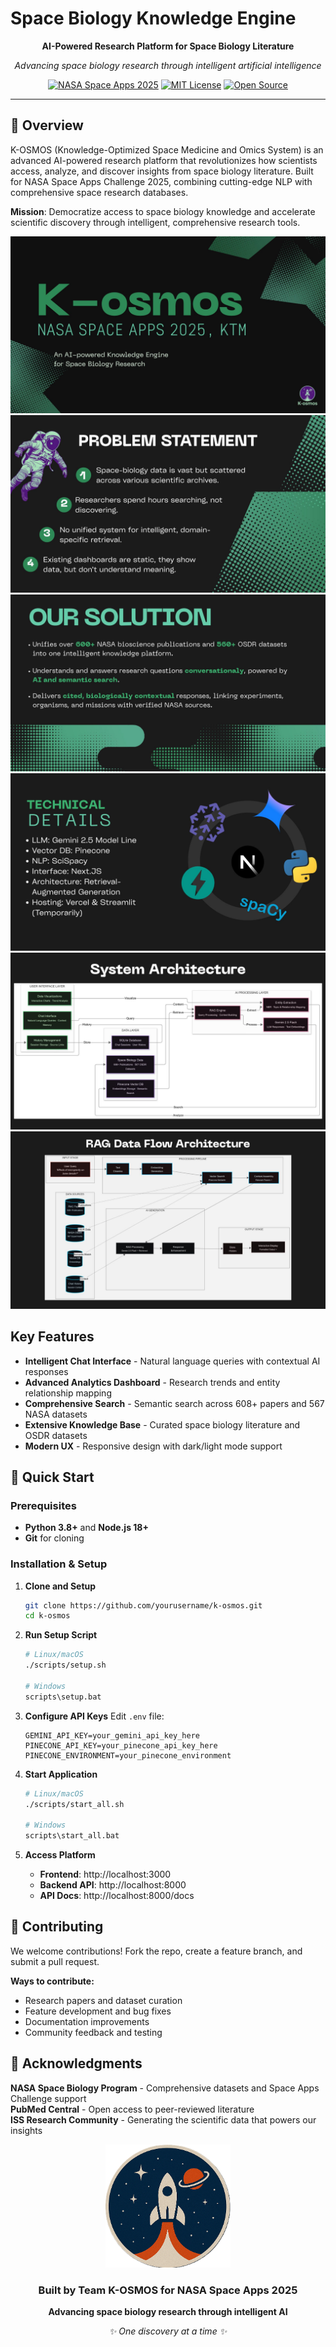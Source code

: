 # Space Biology Knowledge Engine

<div align="center">

**AI-Powered Research Platform for Space Biology Literature**

*Advancing space biology research through intelligent artificial intelligence*

[![NASA Space Apps 2025](https://img.shields.io/badge/🛰️-NASA%20Space%20Apps%202025-0B3D91?style=flat-square&logo=nasa)](https://www.spaceappschallenge.org/)
[![MIT License](https://img.shields.io/badge/📄-MIT%20License-green?style=flat-square)](LICENSE)
[![Open Source](https://img.shields.io/badge/💖-Open%20Source-red?style=flat-square)](https://github.com/yourusername/k-osmos)

</div>

---

## 🌟 Overview

K-OSMOS (Knowledge-Optimized Space Medicine and Omics System) is an advanced AI-powered research platform that revolutionizes how scientists access, analyze, and discover insights from space biology literature. Built for NASA Space Apps Challenge 2025, combining cutting-edge NLP with comprehensive space research databases.

**Mission**: Democratize access to space biology knowledge and accelerate scientific discovery through intelligent, comprehensive research tools.


![Slide 1](.github/slide/1.jpg)
![Slide 2](.github/slide/2.jpg)
![Slide 3](.github/slide/3.jpg)
![Slide 4](.github/slide/4.jpg)
![Slide 5](.github/slide/5.jpg)
![Slide 6](.github/slide/6.jpg)

## Key Features

- **Intelligent Chat Interface** - Natural language queries with contextual AI responses
- **Advanced Analytics Dashboard** - Research trends and entity relationship mapping  
- **Comprehensive Search** - Semantic search across 608+ papers and 567 NASA datasets
- **Extensive Knowledge Base** - Curated space biology literature and OSDR datasets
- **Modern UX** - Responsive design with dark/light mode support


## 🚀 Quick Start

### Prerequisites
- **Python 3.8+** and **Node.js 18+**
- **Git** for cloning

### Installation & Setup

1. **Clone and Setup**
   ```bash
   git clone https://github.com/yourusername/k-osmos.git
   cd k-osmos
   ```

2. **Run Setup Script**
   ```bash
   # Linux/macOS
   ./scripts/setup.sh
   
   # Windows
   scripts\setup.bat
   ```

3. **Configure API Keys**
   Edit `.env` file:
   ```env
   GEMINI_API_KEY=your_gemini_api_key_here
   PINECONE_API_KEY=your_pinecone_api_key_here
   PINECONE_ENVIRONMENT=your_pinecone_environment
   ```

4. **Start Application**
   ```bash
   # Linux/macOS
   ./scripts/start_all.sh
   
   # Windows
   scripts\start_all.bat
   ```

5. **Access Platform**
   - **Frontend**: http://localhost:3000
   - **Backend API**: http://localhost:8000
   - **API Docs**: http://localhost:8000/docs

## 🤝 Contributing

We welcome contributions! Fork the repo, create a feature branch, and submit a pull request.

**Ways to contribute:**
- Research papers and dataset curation
- Feature development and bug fixes  
- Documentation improvements
- Community feedback and testing

## 🙏 Acknowledgments

**NASA Space Biology Program** - Comprehensive datasets and Space Apps Challenge support  
**PubMed Central** - Open access to peer-reviewed literature  
**ISS Research Community** - Generating the scientific data that powers our insights


<div align="center">

<img src=".github/logo.png" width="200px" />

### Built by Team K-OSMOS for NASA Space Apps 2025

**Advancing space biology research through intelligent AI**

*✨ One discovery at a time ✨*

</div>
